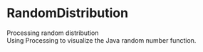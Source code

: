 # RandomDistribution  
Processing random distribution    
Using Processing to visualize the Java random number function.  
